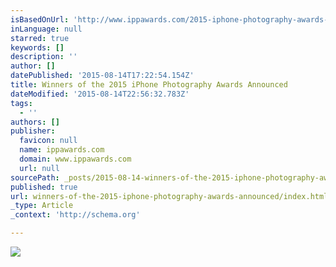 ```yaml
---
isBasedOnUrl: 'http://www.ippawards.com/2015-iphone-photography-awards-winners-announced/'
inLanguage: null
starred: true
keywords: []
description: ''
author: []
datePublished: '2015-08-14T17:22:54.154Z'
title: Winners of the 2015 iPhone Photography Awards Announced
dateModified: '2015-08-14T22:56:32.783Z'
tags:
  - ''
authors: []
publisher:
  favicon: null
  name: ippawards.com
  domain: www.ippawards.com
  url: null
sourcePath: _posts/2015-08-14-winners-of-the-2015-iphone-photography-awards-announced.md
published: true
url: winners-of-the-2015-iphone-photography-awards-announced/index.html
_type: Article
_context: 'http://schema.org'

---
```

![](http://ippcdn.ippawards.netdna-cdn.com/wp-content/uploads/2015/04/33950_21725-3662_1_1_5_MichalKoralewski01-people.jpg)